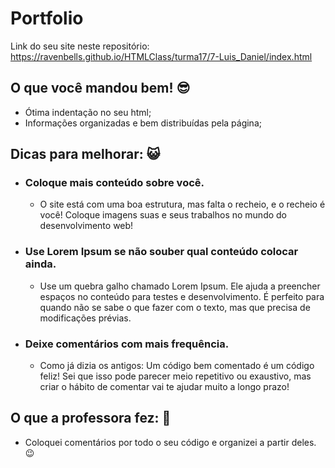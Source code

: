 # Portfolio

Link do seu site neste repositório: https://ravenbells.github.io/HTMLClass/turma17/7-Luis_Daniel/index.html

## O que você mandou bem! 😎️

* Ótima indentação no seu html;
* Informações organizadas e bem distribuídas pela página;

## Dicas para melhorar: 😺️

* ### Coloque mais conteúdo sobre você.
    - O site está com uma boa estrutura, mas falta o recheio, e o recheio é você! Coloque imagens suas e seus trabalhos no mundo do desenvolvimento web!

* ### Use Lorem Ipsum se não souber qual conteúdo colocar ainda.
    - Use um quebra galho chamado Lorem Ipsum. Ele ajuda a preencher espaços no conteúdo para testes e desenvolvimento. É perfeito para quando não se sabe o que fazer com o texto, mas que precisa de modificações prévias.

* ### Deixe comentários com mais frequência.
    - Como já dizia os antigos: Um código bem comentado é um código feliz! Sei que isso pode parecer meio repetitivo ou exaustivo, mas criar o hábito de comentar vai te ajudar muito a longo prazo! 

## O que a professora fez: 🤍️

* Coloquei comentários por todo o seu código e organizei a partir deles. 😉️

